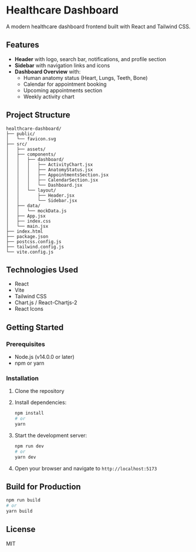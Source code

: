 # Healthcare Dashboard

A modern healthcare dashboard frontend built with React and Tailwind CSS.

## Features

- **Header** with logo, search bar, notifications, and profile section
- **Sidebar** with navigation links and icons
- **Dashboard Overview** with:
  - Human anatomy status (Heart, Lungs, Teeth, Bone)
  - Calendar for appointment booking
  - Upcoming appointments section
  - Weekly activity chart

## Project Structure

```
healthcare-dashboard/
├── public/
│   └── favicon.svg
├── src/
│   ├── assets/
│   ├── components/
│   │   ├── dashboard/
│   │   │   ├── ActivityChart.jsx
│   │   │   ├── AnatomyStatus.jsx
│   │   │   ├── AppointmentsSection.jsx
│   │   │   ├── CalendarSection.jsx
│   │   │   └── Dashboard.jsx
│   │   └── layout/
│   │       ├── Header.jsx
│   │       └── Sidebar.jsx
│   ├── data/
│   │   └── mockData.js
│   ├── App.jsx
│   ├── index.css
│   └── main.jsx
├── index.html
├── package.json
├── postcss.config.js
├── tailwind.config.js
└── vite.config.js
```

## Technologies Used

- React
- Vite
- Tailwind CSS
- Chart.js / React-Chartjs-2
- React Icons

## Getting Started

### Prerequisites

- Node.js (v14.0.0 or later)
- npm or yarn

### Installation

1. Clone the repository
2. Install dependencies:
   ```bash
   npm install
   # or
   yarn
   ```

3. Start the development server:
   ```bash
   npm run dev
   # or
   yarn dev
   ```

4. Open your browser and navigate to `http://localhost:5173`

## Build for Production

```bash
npm run build
# or
yarn build
```

## License

MIT
